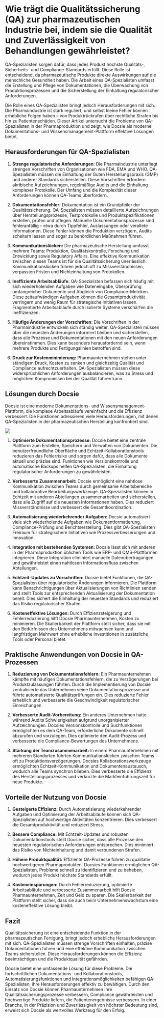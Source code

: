 # Wie trägt die Qualitätssicherung (QA) zur pharmazeutischen Industrie bei, indem sie die Qualität und Zuverlässigkeit von Behandlungen gewährleistet?

QA-Spezialisten sorgen dafür, dass jedes Produkt höchste Qualitäts-, Sicherheits- und Compliance-Standards erfüllt. Diese Rolle ist entscheidend, da pharmazeutische Produkte direkte Auswirkungen auf die menschliche Gesundheit haben. Die Arbeit eines QA-Spezialisten umfasst die Erstellung und Pflege von Dokumentationen, die Überwachung von Produktionsprozessen und die Sicherstellung der Einhaltung regulatorischer Anforderungen.

Die Rolle eines QA-Spezialisten bringt jedoch Herausforderungen mit sich. Die Pharmaindustrie ist stark reguliert, und selbst kleine Fehler können erhebliche Folgen haben – von Produktrückrufen über rechtliche Strafen bis hin zu Patientenschäden. Dieser Artikel untersucht die Probleme von QA-Spezialisten in der Pharmaproduktion und zeigt, wie Docsie als moderne Dokumentations- und Wissensmanagement-Plattform effektive Lösungen bietet.

## Herausforderungen für QA-Spezialisten

1. **Strenge regulatorische Anforderungen:** Die Pharmaindustrie unterliegt strengen Vorschriften von Organisationen wie FDA, EMA und WHO. QA-Spezialisten müssen die Einhaltung der Guten Herstellungspraxis (GMP) und anderer Standards sicherstellen. Diese Vorschriften erfordern akribische Aufzeichnungen, regelmäßige Audits und die Einhaltung komplexer Protokolle. Der Umfang und die Komplexität dieser Anforderungen können QA-Teams überfordern.

2. **Dokumentationsfehler:** Dokumentation ist ein Grundpfeiler der Qualitätssicherung. QA-Spezialisten müssen detaillierte Aufzeichnungen über Herstellungsprozesse, Testprotokolle und Produktspezifikationen erstellen, prüfen und pflegen. Manuelle Dokumentationsprozesse sind fehleranfällig – etwa durch Tippfehler, Auslassungen oder veraltete Informationen. Diese Fehler können die Produktion verzögern, Audits scheitern lassen und sogar zu behördlichen Maßnahmen führen.

3. **Kommunikationslücken:** Die pharmazeutische Herstellung umfasst mehrere Teams: Produktion, Qualitätskontrolle, Forschung und Entwicklung sowie Regulatory Affairs. Eine effektive Kommunikation zwischen diesen Teams ist für die Qualitätssicherung unerlässlich. Kommunikationslücken führen jedoch oft zu Missverständnissen, verpassten Fristen und Nichteinhaltung von Protokollen.

4. **Ineffiziente Arbeitsabläufe:** QA-Spezialisten befassen sich häufig mit sich wiederholenden Aufgaben wie Dateneingabe, Überprüfung umfangreicher Dokumente und Abgleich von Compliance-Metriken. Diese zeitaufwändigen Aufgaben können die Gesamtproduktivität verringern und wenig Raum für strategische Initiativen lassen. Fragmentierte Arbeitsabläufe durch isolierte Systeme verschärfen die Ineffizienzen.

5. **Häufige Änderungen der Vorschriften:** Die Vorschriften in der Pharmaindustrie entwickeln sich ständig weiter. QA-Spezialisten müssen über die neuesten Änderungen informiert bleiben und sicherstellen, dass alle Prozesse und Dokumentationen mit den neuen Anforderungen übereinstimmen. Dies kann besonders herausfordernd sein, wenn mehrere Produkte und Fertigungslinien betroffen sind.

6. **Druck zur Kostenminimierung:** Pharmaunternehmen stehen unter ständigem Druck, Kosten zu senken und gleichzeitig Qualität und Compliance aufrechtzuerhalten. QA-Spezialisten müssen diese widersprüchlichen Anforderungen ausbalancieren, was zu Stress und möglichen Kompromissen bei der Qualität führen kann.

## Lösungen durch Docsie

Docsie ist eine moderne Dokumentations- und Wissensmanagement-Plattform, die komplexe Arbeitsabläufe vereinfacht und die Effizienz verbessert. Die Funktionen adressieren viele Herausforderungen, mit denen QA-Spezialisten in der pharmazeutischen Herstellung konfrontiert sind.

![](https://cdn.docsie.io/workspace_PxAvC1Uenuc7ad6H3/doc_XyRNLa5cwc5POC0vL/file_1PyU2fEARPQ5e7Wyp/quality_assurance_qa_specialist_1_6fd731f3-350c-0db6-c07a-3a79a9cc39d6.jpg)

1. **Optimierte Dokumentationsprozesse:** Docsie bietet eine zentrale Plattform zum Erstellen, Speichern und Verwalten von Dokumenten. Die benutzerfreundliche Oberfläche und Echtzeit-Kollaborationstools reduzieren das Fehlerrisiko und sorgen dafür, dass alle Dokumente aktuell und präzise sind. Funktionen wie Versionskontrolle und automatische Backups helfen QA-Spezialisten, die Einhaltung regulatorischer Anforderungen zu gewährleisten.

2. **Verbesserte Zusammenarbeit:** Docsie ermöglicht eine nahtlose Kommunikation zwischen Teams durch gemeinsame Arbeitsbereiche und kollaborative Bearbeitungswerkzeuge. QA-Spezialisten können in Echtzeit mit anderen Abteilungen zusammenarbeiten und sicherstellen, dass alle Zugriff auf die neuesten Informationen haben. Dies reduziert Missverständnisse und verbessert die Gesamtkoordination.

3. **Automatisierung wiederkehrender Aufgaben:** Docsie automatisiert viele sich wiederholende Aufgaben wie Dokumentformatierung, Compliance-Prüfung und Berichtserstellung. Dies gibt QA-Spezialisten Freiraum für strategischere Initiativen wie Prozessverbesserungen und Innovation.

4. **Integration mit bestehenden Systemen:** Docsie lässt sich mit anderen in der Pharmaproduktion üblichen Tools wie ERP- und QMS-Plattformen integrieren. Diese Integration eliminiert manuelle Datenübertragungen und gewährleistet einen nahtlosen Informationsfluss zwischen Abteilungen.

5. **Echtzeit-Updates zu Vorschriften:** Docsie bietet Funktionen, die QA-Spezialisten über regulatorische Änderungen informieren. Die Plattform kann Benachrichtigungen über Aktualisierungen von Richtlinien senden und stellt Tools zur entsprechenden Aktualisierung der Dokumentation bereit. Dies sichert die Einhaltung der neuesten Standards und reduziert das Risiko regulatorischer Strafen.

6. **Kosteneffektive Lösungen:** Durch Effizienzsteigerung und Fehlerreduzierung hilft Docsie Pharmaunternehmen, Kosten zu minimieren. Die Skalierbarkeit der Plattform stellt sicher, dass sie mit den Bedürfnissen des Unternehmens mitwachsen kann und langfristigen Mehrwert ohne erhebliche Investitionen in zusätzliche Tools oder Personal bietet.

## Praktische Anwendungen von Docsie in QA-Prozessen

1. **Reduzierung von Dokumentationsfehlern:** Ein Pharmaunternehmen kämpfte mit häufigen Dokumentationsfehlern, die zu Verzögerungen bei Produktzulassungen führten. Durch die Implementierung von Docsie zentralisierte das Unternehmen seine Dokumentationsprozesse und führte automatisierte Qualitätsprüfungen ein. Dies reduzierte Fehler erheblich und verbesserte die Geschwindigkeit regulatorischer Einreichungen.

2. **Verbesserte Audit-Vorbereitung:** Ein anderes Unternehmen hatte während Audits Schwierigkeiten aufgrund unorganisierter Aufzeichnungen. Docsies Versionskontrolle und Suchfunktionen ermöglichten es dem QA-Team, erforderliche Dokumente schnell abzurufen und vorzulegen. Dies optimierte den Audit-Prozess und verbesserte die Compliance-Bewertungen des Unternehmens.

3. **Stärkung der Teamzusammenarbeit:** In einem Pharmaunternehmen mit mehreren Standorten führten Kommunikationslücken zwischen Teams oft zu Produktionsverzögerungen. Docsies Kollaborationswerkzeuge ermöglichten Echtzeit-Kommunikation und Dokumentenaustausch, wodurch alle Teams synchron blieben. Dies verbesserte die Effizienz des Herstellungsprozesses und verkürzte die Markteinführungszeit für neue Produkte.

## Vorteile der Nutzung von Docsie

1. **Gesteigerte Effizienz:** Durch Automatisierung wiederkehrender Aufgaben und Optimierung der Arbeitsabläufe können sich QA-Spezialisten auf hochwertige Aktivitäten konzentrieren. Dies verbessert die Gesamtproduktivität und reduziert Stress.

2. **Bessere Compliance:** Mit Echtzeit-Updates und robusten Dokumentationstools stellt Docsie sicher, dass alle Prozesse den neuesten regulatorischen Anforderungen entsprechen. Dies minimiert das Risiko von Nichteinhaltung und damit verbundenen Strafen.

3. **Höhere Produktqualität:** Effiziente QA-Prozesse führen zu qualitativ hochwertigeren Pharmaprodukten. Docsies Funktionen ermöglichen QA-Spezialisten, Probleme schnell zu identifizieren und zu beheben, wodurch jedes Produkt höchste Standards erfüllt.

4. **Kosteneinsparungen:** Durch Fehlerreduzierung, optimierte Arbeitsabläufe und verbesserte Zusammenarbeit hilft Docsie Pharmaunternehmen, Zeit und Geld zu sparen. Die Skalierbarkeit der Plattform stellt sicher, dass sie auch beim Unternehmenswachstum eine kosteneffektive Lösung bleibt.

## Fazit

Qualitätssicherung ist eine entscheidende Funktion in der pharmazeutischen Fertigung, bringt jedoch erhebliche Herausforderungen mit sich. QA-Spezialisten müssen strenge Vorschriften einhalten, präzise Dokumentationen führen und eine effektive Kommunikation zwischen Teams sicherstellen. Diese Herausforderungen können die Effizienz beeinträchtigen und die Produktqualität gefährden.

Docsie bietet eine umfassende Lösung für diese Probleme. Die fortschrittlichen Dokumentations- und Kollaborationstools, Automatisierungsfunktionen und Integrationsmöglichkeiten befähigen QA-Spezialisten, ihre Herausforderungen effektiv zu bewältigen. Durch den Einsatz von Docsie können Pharmaunternehmen ihre Qualitätssicherungsprozesse verbessern, Compliance gewährleisten und hochwertige Produkte liefern, die Patientenergebnisse verbessern. In einer Branche, in der Präzision und Zuverlässigkeit von höchster Bedeutung sind, erweist sich Docsie als wertvolles Werkzeug für den Erfolg.